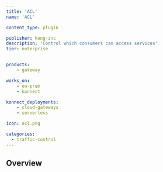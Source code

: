 ```yaml
---
title: 'ACL'
name: 'ACL'

content_type: plugin

publisher: kong-inc
description: 'Control which consumers can access services'
tier: enterprise


products:
    - gateway

works_on:
    - on-prem
    - konnect

konnect_deployments:
    - cloud-gateways
    - serverless

icon: acl.png

categories:
  - traffic-control
---
```


## Overview
